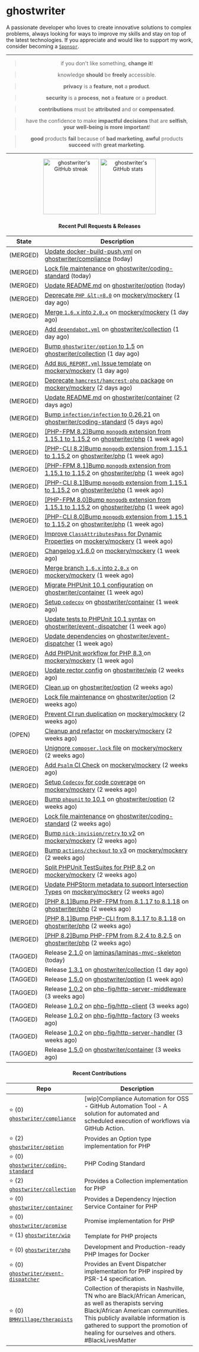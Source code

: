 # ghostwriter

A passionate developer who loves to create innovative solutions to complex problems, always looking for ways to improve my skills and stay on top of the latest technologies. If you appreciate and would like to support my work, consider becoming a [`Sponsor`](https://github.com/sponsors/ghostwriter).

---

<div align="center">

> if you don't like something, **change it**!

> knowledge **should** be **freely** accessible.

> **privacy** is a **feature**, **not** a **product**.

> **security** is a **process**, **not** a **feature** or a **product**.

> **contributions** must be **attributed** and or **compensated**.

> have the confidence to make **impactful decisions** that are **selfish**, **your well-being is more important**!

> **good** products **fail** because of **bad marketing**, **awful** products **succeed** with **great marketing**.

---

<img alt="ghostwriter's GitHub streak" height="150px" src="https://github-readme-streak-stats.herokuapp.com/?cache_seconds=1800&user=ghostwriter">

<img alt="ghostwriter's GitHub stats" height="150px" src="https://github-readme-stats.vercel.app/api?cache_seconds=1800&username=ghostwriter&show_icons=true&count_private=true&hide_title=true&hide_rank=true&icon_color=333">

#### Recent Pull Requests & Releases

| State | Description |
| --- | --- |
| (MERGED) | [Update docker-build-push.yml](https://github.com/ghostwriter/compliance/pull/17) on [ghostwriter/compliance](https://github.com/ghostwriter/compliance) (today)|
| (MERGED) | [Lock file maintenance](https://github.com/ghostwriter/coding-standard/pull/30) on [ghostwriter/coding-standard](https://github.com/ghostwriter/coding-standard) (today)|
| (MERGED) | [Update README.md](https://github.com/ghostwriter/option/pull/40) on [ghostwriter/option](https://github.com/ghostwriter/option) (today)|
| (MERGED) | [Deprecate `PHP &lt;=8.0`](https://github.com/mockery/mockery/pull/1251) on [mockery/mockery](https://github.com/mockery/mockery) (1 day ago)|
| (MERGED) | [Merge `1.6.x` into `2.0.x`](https://github.com/mockery/mockery/pull/1249) on [mockery/mockery](https://github.com/mockery/mockery) (1 day ago)|
| (MERGED) | [Add `dependabot.yml`](https://github.com/ghostwriter/collection/pull/16) on [ghostwriter/collection](https://github.com/ghostwriter/collection) (1 day ago)|
| (MERGED) | [Bump `ghostwriter/option` to 1.5](https://github.com/ghostwriter/collection/pull/15) on [ghostwriter/collection](https://github.com/ghostwriter/collection) (1 day ago)|
| (MERGED) | [Add `BUG_REPORT.yml` Issue template](https://github.com/mockery/mockery/pull/1246) on [mockery/mockery](https://github.com/mockery/mockery) (1 day ago)|
| (MERGED) | [Deprecate `hamcrest/hamcrest-php` package](https://github.com/mockery/mockery/pull/1245) on [mockery/mockery](https://github.com/mockery/mockery) (2 days ago)|
| (MERGED) | [Update README.md](https://github.com/ghostwriter/container/pull/24) on [ghostwriter/container](https://github.com/ghostwriter/container) (2 days ago)|
| (MERGED) | [Bump `infection/infection` to 0.26.21](https://github.com/ghostwriter/coding-standard/pull/29) on [ghostwriter/coding-standard](https://github.com/ghostwriter/coding-standard) (5 days ago)|
| (MERGED) | [[PHP-FPM 8.2]Bump `mongodb` extension from 1.15.1 to 1.15.2](https://github.com/ghostwriter/php/pull/326) on [ghostwriter/php](https://github.com/ghostwriter/php) (1 week ago)|
| (MERGED) | [[PHP-CLI 8.2]Bump `mongodb` extension from 1.15.1 to 1.15.2](https://github.com/ghostwriter/php/pull/325) on [ghostwriter/php](https://github.com/ghostwriter/php) (1 week ago)|
| (MERGED) | [[PHP-FPM 8.1]Bump `mongodb` extension from 1.15.1 to 1.15.2](https://github.com/ghostwriter/php/pull/324) on [ghostwriter/php](https://github.com/ghostwriter/php) (1 week ago)|
| (MERGED) | [[PHP-CLI 8.1]Bump `mongodb` extension from 1.15.1 to 1.15.2](https://github.com/ghostwriter/php/pull/323) on [ghostwriter/php](https://github.com/ghostwriter/php) (1 week ago)|
| (MERGED) | [[PHP-FPM 8.0]Bump `mongodb` extension from 1.15.1 to 1.15.2](https://github.com/ghostwriter/php/pull/322) on [ghostwriter/php](https://github.com/ghostwriter/php) (1 week ago)|
| (MERGED) | [[PHP-CLI 8.0]Bump `mongodb` extension from 1.15.1 to 1.15.2](https://github.com/ghostwriter/php/pull/321) on [ghostwriter/php](https://github.com/ghostwriter/php) (1 week ago)|
| (MERGED) | [Improve `ClassAttributesPass` for Dynamic Properties](https://github.com/mockery/mockery/pull/1244) on [mockery/mockery](https://github.com/mockery/mockery) (1 week ago)|
| (MERGED) | [Changelog v1.6.0](https://github.com/mockery/mockery/pull/1243) on [mockery/mockery](https://github.com/mockery/mockery) (1 week ago)|
| (MERGED) | [Merge branch `1.6.x` into `2.0.x`](https://github.com/mockery/mockery/pull/1242) on [mockery/mockery](https://github.com/mockery/mockery) (1 week ago)|
| (MERGED) | [Migrate PHPUnit 10.1 configuration](https://github.com/ghostwriter/container/pull/23) on [ghostwriter/container](https://github.com/ghostwriter/container) (1 week ago)|
| (MERGED) | [Setup `codecov`](https://github.com/ghostwriter/container/pull/22) on [ghostwriter/container](https://github.com/ghostwriter/container) (1 week ago)|
| (MERGED) | [Update tests to PHPUnit 10.1 syntax](https://github.com/ghostwriter/event-dispatcher/pull/24) on [ghostwriter/event-dispatcher](https://github.com/ghostwriter/event-dispatcher) (1 week ago)|
| (MERGED) | [Update dependencies](https://github.com/ghostwriter/event-dispatcher/pull/23) on [ghostwriter/event-dispatcher](https://github.com/ghostwriter/event-dispatcher) (1 week ago)|
| (MERGED) | [Add PHPUnit workflow for PHP 8.3 ](https://github.com/mockery/mockery/pull/1241) on [mockery/mockery](https://github.com/mockery/mockery) (1 week ago)|
| (MERGED) | [Update rector config](https://github.com/ghostwriter/wip/pull/40) on [ghostwriter/wip](https://github.com/ghostwriter/wip) (2 weeks ago)|
| (MERGED) | [Clean up](https://github.com/ghostwriter/option/pull/39) on [ghostwriter/option](https://github.com/ghostwriter/option) (2 weeks ago)|
| (MERGED) | [Lock file maintenance](https://github.com/ghostwriter/option/pull/38) on [ghostwriter/option](https://github.com/ghostwriter/option) (2 weeks ago)|
| (MERGED) | [Prevent CI run duplication](https://github.com/mockery/mockery/pull/1239) on [mockery/mockery](https://github.com/mockery/mockery) (2 weeks ago)|
| (OPEN) | [Cleanup and refactor](https://github.com/mockery/mockery/pull/1238) on [mockery/mockery](https://github.com/mockery/mockery) (2 weeks ago)|
| (MERGED) | [Unignore `composer.lock` file](https://github.com/mockery/mockery/pull/1237) on [mockery/mockery](https://github.com/mockery/mockery) (2 weeks ago)|
| (MERGED) | [Add `Psalm` CI Check](https://github.com/mockery/mockery/pull/1236) on [mockery/mockery](https://github.com/mockery/mockery) (2 weeks ago)|
| (MERGED) | [Setup `Codecov` for code coverage](https://github.com/mockery/mockery/pull/1235) on [mockery/mockery](https://github.com/mockery/mockery) (2 weeks ago)|
| (MERGED) | [Bump `phpunit` to 10.1](https://github.com/ghostwriter/option/pull/37) on [ghostwriter/option](https://github.com/ghostwriter/option) (2 weeks ago)|
| (MERGED) | [Lock file maintenance](https://github.com/ghostwriter/coding-standard/pull/24) on [ghostwriter/coding-standard](https://github.com/ghostwriter/coding-standard) (2 weeks ago)|
| (MERGED) | [Bump `nick-invision/retry` to v2](https://github.com/mockery/mockery/pull/1234) on [mockery/mockery](https://github.com/mockery/mockery) (2 weeks ago)|
| (MERGED) | [Bump `actions/checkout` to v3](https://github.com/mockery/mockery/pull/1233) on [mockery/mockery](https://github.com/mockery/mockery) (2 weeks ago)|
| (MERGED) | [Split PHPUnit TestSuites for PHP 8.2](https://github.com/mockery/mockery/pull/1232) on [mockery/mockery](https://github.com/mockery/mockery) (2 weeks ago)|
| (MERGED) | [Update PHPStorm metadata to support Intersection Types](https://github.com/mockery/mockery/pull/1231) on [mockery/mockery](https://github.com/mockery/mockery) (2 weeks ago)|
| (MERGED) | [[PHP 8.1]Bump PHP-FPM from 8.1.17 to 8.1.18](https://github.com/ghostwriter/php/pull/320) on [ghostwriter/php](https://github.com/ghostwriter/php) (2 weeks ago)|
| (MERGED) | [[PHP 8.1]Bump PHP-CLI from 8.1.17 to 8.1.18](https://github.com/ghostwriter/php/pull/319) on [ghostwriter/php](https://github.com/ghostwriter/php) (2 weeks ago)|
| (MERGED) | [[PHP 8.2]Bump PHP-FPM from 8.2.4 to 8.2.5](https://github.com/ghostwriter/php/pull/318) on [ghostwriter/php](https://github.com/ghostwriter/php) (2 weeks ago)|
| (TAGGED) | Release [2.1.0](https://github.com/laminas/laminas-mvc-skeleton/releases/tag/2.1.0) on [laminas/laminas-mvc-skeleton](https://github.com/laminas/laminas-mvc-skeleton) (today)|
| (TAGGED) | Release [1.3.1](https://github.com/ghostwriter/collection/releases/tag/1.3.1) on [ghostwriter/collection](https://github.com/ghostwriter/collection) (1 day ago)|
| (TAGGED) | Release [1.5.0](https://github.com/ghostwriter/option/releases/tag/1.5.0) on [ghostwriter/option](https://github.com/ghostwriter/option) (1 week ago)|
| (TAGGED) | Release [1.0.2](https://github.com/php-fig/http-server-middleware/releases/tag/1.0.2) on [php-fig/http-server-middleware](https://github.com/php-fig/http-server-middleware) (3 weeks ago)|
| (TAGGED) | Release [1.0.2](https://github.com/php-fig/http-client/releases/tag/1.0.2) on [php-fig/http-client](https://github.com/php-fig/http-client) (3 weeks ago)|
| (TAGGED) | Release [1.0.2](https://github.com/php-fig/http-factory/releases/tag/1.0.2) on [php-fig/http-factory](https://github.com/php-fig/http-factory) (3 weeks ago)|
| (TAGGED) | Release [1.0.2](https://github.com/php-fig/http-server-handler/releases/tag/1.0.2) on [php-fig/http-server-handler](https://github.com/php-fig/http-server-handler) (3 weeks ago)|
| (TAGGED) | Release [1.5.0](https://github.com/ghostwriter/container/releases/tag/1.5.0) on [ghostwriter/container](https://github.com/ghostwriter/container) (3 weeks ago)|

#### Recent Contributions

| Repo | Description |
| --- | --- |
| ⭐️ (0) [`ghostwriter/compliance`](https://github.com/ghostwriter/compliance) | [wip]Compliance Automation for OSS - GitHub Automation Tool - A solution for automated and scheduled execution of workflows via GitHub Action. |
| ⭐️ (2) [`ghostwriter/option`](https://github.com/ghostwriter/option) | Provides an Option type implementation for PHP |
| ⭐️ (0) [`ghostwriter/coding-standard`](https://github.com/ghostwriter/coding-standard) | PHP Coding Standard |
| ⭐️ (2) [`ghostwriter/collection`](https://github.com/ghostwriter/collection) | Provides a Collection implementation for PHP |
| ⭐️ (0) [`ghostwriter/container`](https://github.com/ghostwriter/container) | Provides a Dependency Injection Service Container for PHP |
| ⭐️ (0) [`ghostwriter/promise`](https://github.com/ghostwriter/promise) | Promise implementation for PHP |
| ⭐️ (1) [`ghostwriter/wip`](https://github.com/ghostwriter/wip) | Template for PHP projects |
| ⭐️ (0) [`ghostwriter/php`](https://github.com/ghostwriter/php) | Development and Production-ready PHP Images for Docker |
| ⭐️ (0) [`ghostwriter/event-dispatcher`](https://github.com/ghostwriter/event-dispatcher) | Provides an Event Dispatcher implementation for PHP inspired by PSR-14 specification. |
| ⭐️ (0) [`BMHVillage/therapists`](https://github.com/BMHVillage/therapists) | Collection of therapists in Nashville, TN who are Black/African American, as well as therapists serving Black/African American communities. This publicly available information is gathered to support the promotion of healing for ourselves and others. #BlackLivesMatter |

</div>

